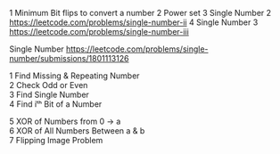 1 Minimum Bit flips to convert a number
2 Power set
3 Single Number 2 https://leetcode.com/problems/single-number-ii
4  Single Number 3 https://leetcode.com/problems/single-number-iii


 Single Number https://leetcode.com/problems/single-number/submissions/1801113126

1 Find Missing & Repeating Number  
2 Check Odd or Even  
3 Find Single Number  
4 Find iᵗʰ Bit of a Number  

5 XOR of Numbers from 0 → a  
6 XOR of All Numbers Between a & b  
7 Flipping Image Problem  